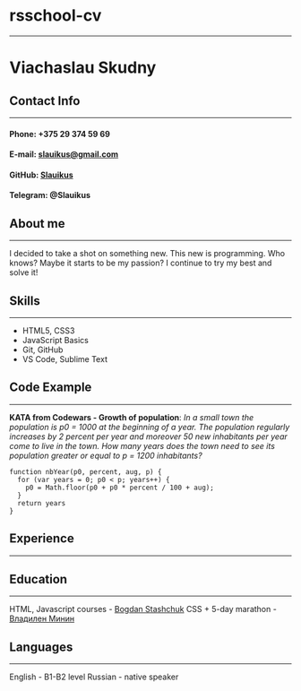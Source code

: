 # rsschool-cv

---

# **Viachaslau Skudny**

## Contact Info

---

#### **Phone:** +375 29 374 59 69

#### **E-mail:** slauikus@gmail.com

#### **GitHub:** [Slauikus](https://github.com/slauikus)

#### **Telegram:** @Slauikus

## About me

---

I decided to take a shot on something new. This new is programming. Who knows? Maybe it starts to be my passion? I continue to try my best and solve it!

## Skills

---

- HTML5, CSS3
- JavaScript Basics
- Git, GitHub
- VS Code, Sublime Text

## Code Example

---

**KATA from Codewars - Growth of population**: _In a small town the population is p0 = 1000 at the beginning of a year. The population regularly increases by 2 percent per year and moreover 50 new inhabitants per year come to live in the town. How many years does the town need to see its population greater or equal to p = 1200 inhabitants?_

```
function nbYear(p0, percent, aug, p) {
  for (var years = 0; p0 < p; years++) {
    p0 = Math.floor(p0 + p0 * percent / 100 + aug);
  }
  return years
}
```

## Experience

---

## Education

---

HTML, Javascript courses - [Bogdan Stashchuk](https://www.youtube.com/c/CodingTutorials/videos)
CSS + 5-day marathon - [Владилен Минин](https://www.youtube.com/c/VladilenMinin/featured)

## Languages

---

English - B1-B2 level
Russian - native speaker
